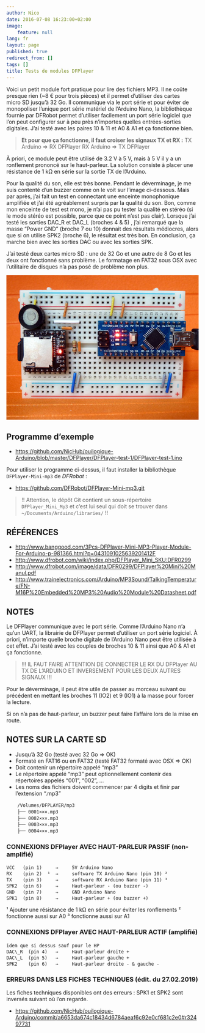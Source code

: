 ```yaml
---
author: Nico
date: 2016-07-08 16:23:00+02:00
image:
    feature: null
lang: fr
layout: page
published: true
redirect_from: []
tags: []
title: Tests de modules DFPlayer
---
```


Voici un petit module fort pratique pour lire des fichiers MP3.
Il ne coûte presque rien (~8 € pour trois pièces) et il permet d’utiliser des cartes micro SD jusqu’à 32 Go.
Il communique via le port série et pour éviter de monopoliser l’unique port série matériel de l’Arduino Nano, la bibliothèque fournie par DFRobot permet d’utiliser facilement un port série logiciel que l’on peut configurer sur à peu près n’importes quelles entrées-sorties digitales.
J’ai testé avec les paires 10 & 11 et A0 & A1 et ça fonctionne bien.

> **Et pour que ça fonctionne, il faut croiser les signaux TX et RX :**
> TX Arduino ⇒ RX DFPlayer
> RX Arduino ⇒ TX DFPlayer

À priori, ce module peut être utilisé de 3.2 V à 5 V, mais à 5 V il y a un ronflement prononcé sur le haut-parleur.
La solution consiste à placer une résistance de 1 kΩ en série sur la sortie TX de l’Arduino.

Pour la qualité du son, elle est très bonne.
Pendant le déverminage, je me suis contenté d’un buzzer comme on le voit sur l’image ci-dessous.
Mais par après, j’ai fait un test en connectant une enceinte monophonique amplifiée et j’ai été agréablement surpris par la qualité du son.
Bon, comme mon enceinte de test est mono, je n’ai pas pu tester la qualité en stéréo (si le mode stéréo est possible, parce que ce point n’est pas clair).
Lorsque j’ai testé les sorties DAC_R et DAC_L (broches 4 & 5) , j’ai remarqué que la masse “Power GND” (broche 7 ou 10) donnait des résultats médiocres, alors que si on utilise SPK2 (broche 6), le résultat est très bon.
En conclusion, ça marche bien avec les sorties DAC ou avec les sorties SPK.

J’ai testé deux cartes micro SD : une de 32 Go et une autre de 8 Go et les deux ont fonctionné sans problème.
Le formatage en FAT32 sous OSX avec l’utilitaire de disques n’a pas posé de problème non plus.

[![Test d’un module DFPlayer avec un Arduino nano][image-1]][image-1]

[image-1]: ../../files/2016-07-08-tests_DFPlayer/images/2016-07-08-tests_DFPlayer_001_lowres.jpg

## Programme d’exemple

-   <https://github.com/NicHub/ouilogique-Arduino/blob/master/DFPlayer/DFPlayer-test-1/DFPlayer-test-1.ino>

Pour utiliser le programme ci-dessus, il faut installer la bibliothèque `DFPlayer-Mini-mp3` de *DFRobot* :

-   <https://github.com/DFRobot/DFPlayer-Mini-mp3.git>

> !! Attention, le dépôt Git contient un sous-répertoire `DFPlayer_Mini_Mp3` et c’est lui seul qui doit se trouver dans `~/Documents/Arduino/libraries/` !!

## RÉFÉRENCES

-   <http://www.banggood.com/3Pcs-DFPlayer-Mini-MP3-Player-Module-For-Arduino-p-981366.html?p=0431091025639201412F>
-   <http://www.dfrobot.com/wiki/index.php/DFPlayer_Mini_SKU:DFR0299>
-   <http://www.dfrobot.com/image/data/DFR0299/DFPlayer%20Mini%20Manul.pdf>
-   <http://www.trainelectronics.com/Arduino/MP3Sound/TalkingTemperature/FN-M16P%20Embedded%20MP3%20Audio%20Module%20Datasheet.pdf>

## NOTES

Le DFPlayer communique avec le port série.
Comme l’Arduino Nano n’a qu’un UART, la librairie de DFPlayer permet d’utiliser un port série logiciel.
À priori, n’importe quelle broche digitale de l’Arduino Nano peut être utilisée à cet effet.
J’ai testé avec les couples de broches 10 & 11 ainsi que A0 & A1 et ça fonctionne.

> !!! IL FAUT FAIRE ATTENTION DE CONNECTER LE RX DU DFPlayer AU TX DE L’ARDUINO ET INVERSEMENT POUR LES DEUX AUTRES SIGNAUX !!!

Pour le déverminage, il peut être utile de passer au morceau suivant ou précédent en mettant les broches 11 (IO2) et 9 (IO1) à la masse pour forcer la lecture.

Si on n’a pas de haut-parleur, un buzzer peut faire l’affaire lors de la mise en route.

## NOTES SUR LA CARTE SD

-   Jusqu’à 32 Go (testé avec 32 Go ⇒ OK)
-   Formaté en FAT16 ou en FAT32 (testé FAT32 formaté avec OSX ⇒ OK)
-   Doit contenir un répertoire appelé “mp3”
-   Le répertoire appelé “mp3” peut optionnellement contenir des répertoires appelés “001”, “002”, ...
-   Les noms des fichiers doivent commencer par 4 digits et finir par l’extension “.mp3”

```bash
	/Volumes/DFPLAYER/mp3
	├── 0001×××.mp3
	├── 0002×××.mp3
	├── 0003×××.mp3
	├── 0004×××.mp3
```

### CONNEXIONS DFPlayer AVEC HAUT-PARLEUR PASSIF (non-amplifié)

    VCC   (pin 1)     ⇒     5V Arduino Nano
    RX    (pin 2)  ¹  ⇒     software TX Arduino Nano (pin 10) ²
    TX    (pin 3)     ⇒     software RX Arduino Nano (pin 11) ³
    SPK2  (pin 6)     ⇒     Haut-parleur - (ou buzzer -)
    GND   (pin 7)     ⇒     GND Arduino Nano
    SPK1  (pin 8)     ⇒     Haut-parleur + (ou buzzer +)

¹ Ajouter une résistance de 1 kΩ en série pour éviter les ronflements
² fonctionne aussi sur A0
³ fonctionne aussi sur A1

### CONNEXIONS DFPlayer AVEC HAUT-PARLEUR ACTIF (amplifié)

    idem que si dessus sauf pour le HP
    DAC\_R  (pin 4)   ⇒     Haut-parleur droite +
    DAC\_L  (pin 5)   ⇒     Haut-parleur gauche +
    SPK2    (pin 6)   ⇒     Haut-parleur droite - & gauche -

### ERREURS DANS LES FICHES TECHNIQUES (édit. du 27.02.2019)

Les fiches techniques disponibles ont des erreurs :
SPK1 et SPK2 sont inversés suivant où l’on regarde.

-   <https://github.com/NicHub/ouilogique-Arduino/commit/a6653da674c18434d6784aeaf6c92e0cf681c2e0#r32497731>
